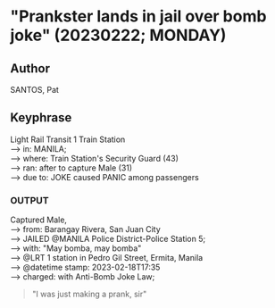 # "Prankster lands in jail over bomb joke" (20230222; MONDAY)

## Author

SANTOS, Pat

## Keyphrase

Light Rail Transit 1 Train Station<br/>
--> in: MANILA;<br/>
--> where: Train Station's Security Guard (43)<br/>
--> ran: after to capture Male (31)<br/>
--> due to: JOKE caused PANIC among passengers<br/>

### OUTPUT

Captured Male,<br/>
--> from: Barangay Rivera, San Juan City<br/>
--> JAILED @MANILA Police District-Police Station 5;<br/>
--> with: "May bomba, may bomba"<br/>
--> @LRT 1 station in Pedro Gil Street, Ermita, Manila<br/>
--> @datetime stamp: 2023-02-18T17:35<br/>
--> charged: with Anti-Bomb Joke Law;

> "I was just making a prank, sir"

